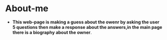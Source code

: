# About-me
- **This web-page  is making a guess about the owenr by asking the user 5 questions then make a response about the answers,in the main page there is a biography about the owner**.

